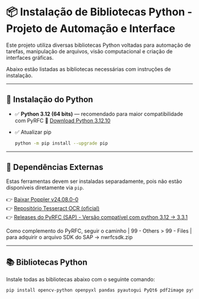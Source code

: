 # 📦 Instalação de Bibliotecas Python - Projeto de Automação e Interface

Este projeto utiliza diversas bibliotecas Python voltadas para automação de tarefas, manipulação de arquivos, visão computacional e criação de interfaces gráficas.

Abaixo estão listadas as bibliotecas necessárias com instruções de instalação.

---

## 🐍 Instalação do Python

- ✅ **Python 3.12 (64 bits)** — recomendado para maior compatibilidade com PyRFC
  🔗 [Download Python 3.12.10](https://www.python.org/downloads/release/python-31210/)

- ✅ Atualizar pip  
  ```bash
  python -m pip install --upgrade pip
---

## 🔧 Dependências Externas

Estas ferramentas devem ser instaladas separadamente, pois não estão disponíveis diretamente via `pip`.

👉 [Baixar Poppler v24.08.0-0](https://github.com/oschwartz10612/poppler-windows/releases/tag/v24.08.0-0)  
👉 [Repositório Tesseract OCR (oficial)](https://github.com/tesseract-ocr/tesseract)  
👉 [Releases do PyRFC (SAP) - Versão compatível com python 3.12 -> 3.3.1](https://github.com/SAP-archive/PyRFC/releases)

Como complemento do PyRFC, seguir o caminho | 99 - Others > 99 - Files | para adquirir o arquivo SDK do SAP -> nwrfcsdk.zip

---

## 📚 Bibliotecas Python

Instale todas as bibliotecas abaixo com o seguinte comando:

```bash
pip install opencv-python openpyxl pandas pyautogui PyQt6 pdf2image pytesseract cython
